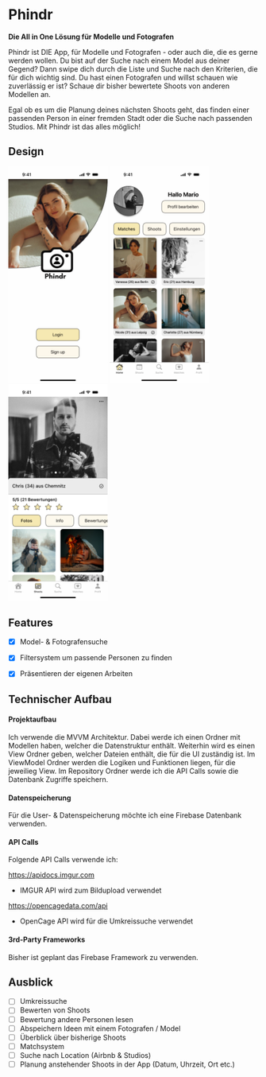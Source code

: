 # Phindr

**Die All in One Lösung für Modelle und Fotografen**


Phindr ist DIE App, für Modelle und Fotografen - oder auch die, die es gerne werden wollen. Du bist auf der Suche nach einem Model aus deiner Gegend? Dann swipe dich durch die Liste und Suche nach den Kriterien, die für dich wichtig sind. 
Du hast einen Fotografen und willst schauen wie zuverlässig er ist? Schaue dir bisher bewertete Shoots von anderen Modellen an. 

Egal ob es um die Planung deines nächsten Shoots geht, das finden einer passenden Person in einer fremden Stadt oder die Suche nach passenden Studios. 
Mit Phindr ist das alles möglich!

## Design
<p>
  <img src="./img/Login.png" width="200">
  <img src="./img/Homescreen.png" width="200">
  <img src="./img/Profil_des_Fotografen.png" width="200">
</p>


## Features

- [X] Model- & Fotografensuche
- [X] Filtersystem um passende Personen zu finden
- [X] Präsentieren der eigenen Arbeiten



## Technischer Aufbau

#### Projektaufbau

Ich verwende die MVVM Architektur. 
Dabei werde ich einen Ordner mit Modellen haben, welcher die Datenstruktur enthält.
Weiterhin wird es einen View Ordner geben, welcher Dateien enthält, die für die UI zuständig ist. 
Im ViewModel Ordner werden die Logiken und Funktionen liegen, für die jeweilieg View.
Im Repository Ordner werde ich die API Calls sowie die Datenbank Zugriffe speichern.



#### Datenspeicherung

Für die User- & Datenspeicherung möchte ich eine Firebase Datenbank verwenden. 



#### API Calls

Folgende API Calls verwende ich:

https://apidocs.imgur.com

- IMGUR API wird zum Bildupload verwendet

https://opencagedata.com/api

- OpenCage API wird für die Umkreissuche verwendet






#### 3rd-Party Frameworks

Bisher ist geplant das Firebase Framework zu verwenden.



## Ausblick

- [ ] Umkreissuche
- [ ] Bewerten von Shoots
- [ ] Bewertung andere Personen lesen
- [ ] Abspeichern Ideen mit einem Fotografen / Model
- [ ] Überblick über bisherige Shoots
- [ ] Matchsystem
- [ ] Suche nach Location (Airbnb & Studios)
- [ ] Planung anstehender Shoots in der App (Datum, Uhrzeit, Ort etc.)
